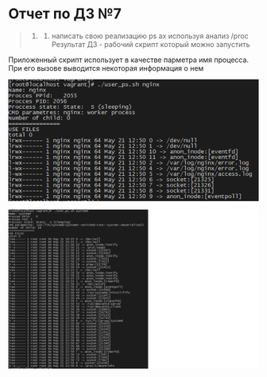 # Отчет по ДЗ №7

>1. 1) написать свою реализацию ps ax используя анализ /proc
> Результат ДЗ - рабочий скрипт который можно запустить

Приложенный скрипт использует в качестве парметра имя процесса.
При его вызове выводится некоторая информация о нем

![nginx](https://github.com/armakoz/otus-linux/blob/master/images/nginx.png)

![systemd](https://github.com/armakoz/otus-linux/blob/master/images/systemd.png)

